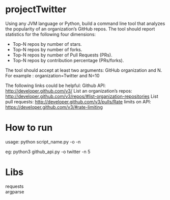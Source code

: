 # projectTwitter

Using any JVM language or Python, build a command line tool that analyzes the popularity of an organization’s GitHub repos.  The tool should report statistics for the following four dimensions:
* Top-N repos by number of stars.
* Top-N repos by number of forks.
* Top-N repos by number of Pull Requests (PRs).
* Top-N repos by contribution percentage (PRs/forks).

The tool should accept at least two arguments: GitHub organization and N.
For example : organization=Twitter and N=10

The following links could be helpful:
Github API: http://developer.github.com/v3/
List an organization’s repos: http://developer.github.com/v3/repos/#list-organization-repositories
List pull requests: http://developer.github.com/v3/pulls/Rate limits on API: https://developer.github.com/v3/#rate-limiting

# How to run

 usage: python script_name.py -o <organization> -n <top number>
 
 eg: python3 github_api.py -o twitter -n 5
 
 # Libs
 
requests   
argparse     
